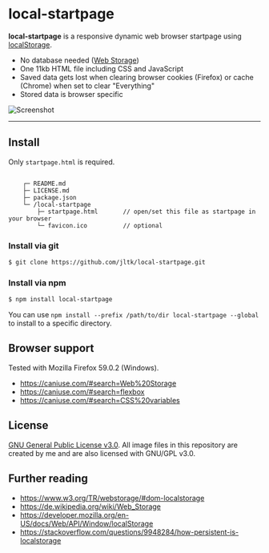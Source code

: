 # local-startpage

**local-startpage** is a responsive dynamic web browser startpage using [localStorage](https://developer.mozilla.org/en-US/docs/Web/API/Window/localStorage).

+ No database needed ([Web Storage](https://developer.mozilla.org/en-US/docs/Web/API/Web_Storage_API))
+ One 11kb HTML file including CSS and JavaScript
+ Saved data gets lost when clearing browser cookies (Firefox) or cache (Chrome) when set to clear "Everything"
+ Stored data is browser specific

![Screenshot](https://u.teknik.io/ywcdE.PNG)

---

## Install
Only `startpage.html` is required.

```

    ┌─ README.md
    ├─ LICENSE.md
    ├─ package.json
    └─ /local-startpage
        ├─ startpage.html       // open/set this file as startpage in your browser
        └─ favicon.ico          // optional

```

### Install via git
```sh
$ git clone https://github.com/jltk/local-startpage.git
```

### Install via npm
```sh
$ npm install local-startpage
```
You can use ``npm install --prefix /path/to/dir local-startpage --global`` to install to a specific directory.

## Browser support
Tested with Mozilla Firefox 59.0.2 (Windows).
+ https://caniuse.com/#search=Web%20Storage
+ https://caniuse.com/#search=flexbox
+ https://caniuse.com/#search=CSS%20variables

## License
[GNU General Public License v3.0](https://www.gnu.org/licenses/gpl-3.0.en.html). All image files in this repository are created by me and are also licensed with GNU/GPL v3.0.

## Further reading
+ https://www.w3.org/TR/webstorage/#dom-localstorage
+ https://de.wikipedia.org/wiki/Web_Storage
+ https://developer.mozilla.org/en-US/docs/Web/API/Window/localStorage
+ https://stackoverflow.com/questions/9948284/how-persistent-is-localstorage
